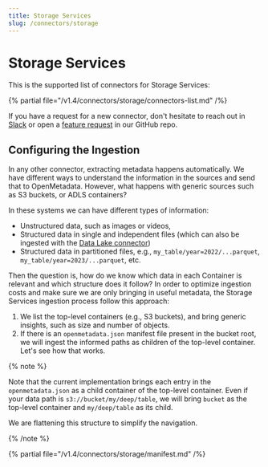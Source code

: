 ```yaml
---
title: Storage Services
slug: /connectors/storage
---
```


# Storage Services

This is the supported list of connectors for Storage Services:

{% partial file="/v1.4/connectors/storage/connectors-list.md" /%}

If you have a request for a new connector, don't hesitate to reach out in [Slack](https://slack.open-metadata.org/) or
open a [feature request](https://github.com/open-metadata/OpenMetadata/issues/new/choose) in our GitHub repo.

## Configuring the Ingestion

In any other connector, extracting metadata happens automatically. We have different ways to understand the information
in the sources and send that to OpenMetadata. However, what happens with generic sources such as S3 buckets, or ADLS containers?

In these systems we can have different types of information:
- Unstructured data, such as images or videos,
- Structured data in single and independent files (which can also be ingested with the [Data Lake connector](/connectors/database/datalake))
- Structured data in partitioned files, e.g., `my_table/year=2022/...parquet`, `my_table/year=2023/...parquet`, etc.

Then the question is, how do we know which data in each Container is relevant and which structure does it follow? In order to
optimize ingestion costs and make sure we are only bringing in useful metadata, the Storage Services ingestion process
follow this approach:

1. We list the top-level containers (e.g., S3 buckets), and bring generic insights, such as size and number of objects.
2. If there is an `openmetadata.json` manifest file present in the bucket root, we will ingest the informed paths
   as children of the top-level container. Let's see how that works.

{% note %}

Note that the current implementation brings each entry in the `openmetadata.json` as a child container of the
top-level container. Even if your data path is `s3://bucket/my/deep/table`, we will bring `bucket` as the top-level
container and `my/deep/table` as its child.

We are flattening this structure to simplify the navigation.

{% /note %}

{% partial file="/v1.4/connectors/storage/manifest.md" /%}

